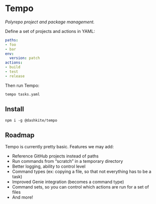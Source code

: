 # Tempo
*Polyrepo project and package management.*

Define a set of projects and actions in YAML:

```yaml
paths:
- foo
- bar
env:
  version: patch
actions:
- build
- test
- release
```

Then run Tempo:

```shell
tempo tasks.yaml
```

## Install

```shell
npm i -g @dashkite/tempo
```

## Roadmap

Tempo is currently pretty basic. Features we may add:

- Reference GitHub projects instead of paths
- Run commands from “scratch” in a temporary directory
- Better logging, ability to control level
- Command types (ex: copying a file, so that not everything has to be a task)
- Improved Genie integration (becomes a command type)
- Command sets, so you can control which actions are run for a set of files
- And more!